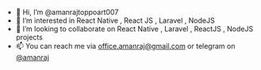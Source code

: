 - 👋 Hi, I’m @amanrajtoppoart007
- 👀 I’m interested in React Native , React JS , Laravel , NodeJS
- 💞️ I’m looking to collaborate on React Native , Laravel , ReactJS , NodeJS projects
- 📫 You can reach me via office.amanraj@gmail.com or telegram on [@amanraj](https://t.me/amanrajtoppoart)

<!---
amanrajtoppoart007/amanrajtoppoart007 is a ✨ special ✨ repository because its `README.md` (this file) appears on your GitHub profile.
You can click the Preview link to take a look at your changes.
--->
